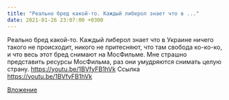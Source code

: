 ```yaml
---
title: "Реально бред какой-то. Каждый либерол знает что в ..."
date: 2021-01-26 23:07:00 +0300
---
```


Реально бред какой-то. Каждый либерол знает что в Украине ничего такого не происходит, никого не притесняют, что там свобода ко-ко-ко, и что весь этот бред снимают на МосФильме.
Мне страшно представить ресурсы МосФильма, раз они умудряются снимать целую страну.
https://youtu.be/1BVfyFB1hVk
Ссылка
https://youtu.be/1BVfyFB1hVk

[Вложение](https://youtu.be/1BVfyFB1hVk)
